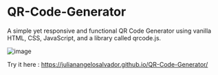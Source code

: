 # QR-Code-Generator

A simple yet responsive and functional QR Code Generator using vanilla HTML, CSS, JavaScript, and a library called qrcode.js.

![image](https://github.com/JulianAngeloSalvador/QR-Code-Generator/assets/132985775/475343da-a415-4094-8a25-b97e818385c3)

Try it here : https://julianangelosalvador.github.io/QR-Code-Generator/
